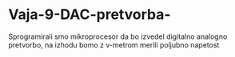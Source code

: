 # Vaja-9-DAC-pretvorba-
Sprogramirali smo mikroprocesor da bo izvedel digitalno analogno pretvorbo, na izhodu bomo z v-metrom merili poljubno napetost
